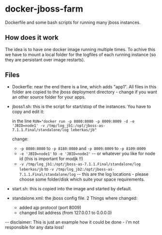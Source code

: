 docker-jboss-farm
=================

Dockerfile and some bash scripts for running many jboss instances. 



How does it work
----------------

The idea is to have one docker image running multiple times.
To achive this we have to mount a local folder for the logfiles of each running instance (so they are persistant over image restarts).



Files
-----

* Dockerfle:
  near the end there is a line, which adds "app1". All files in this folder are copied to the jboss deployment directory - change if you want an other source folder for your apps.

* jboss1.sh:
  this is the script for start/stop of the instances. You have to copy and edit it:
  
  in the line
  ``` RUN="docker run -p 8080:8080 -p 8009:8009 -d -e 'JBID=node1' -v /tmp/log_jb1:/opt/jboss-as-7.1.1.Final/standalone/log leberkas/jb" ```

  change: 
  * ```-p 8080:8080``` to ```-p 8180:8080``` and ```-p 8009:8009``` to ```-p 8109:8009```
  * ```-e 'JBID=node1'``` to ```-e 'JBID=node2'```  -- or whatever you like for node id (this is important for modjk !!)
  * ```-v /tmp/log_jb1:/opt/jboss-as-7.1.1.Final/standalone/log leberkas/jb``` to ```-v /tmp/log_jb2:/opt/jboss-as-7.1.1.Final/standalone/log``` -- this are the log locations - please choose some folder/disk which suite your space requirements.

* start.sh:
  this is copied into the image and started by default.

* standalone.xml:
  the jboss config file. 2 Things where changed: 
  * added ajp protocol (port 8009)
  * changed list address (from 127.0.0.1 to 0.0.0.0)









--
disclaimer: This is just an example how it could be done - i'm not responsible for any data loss!
